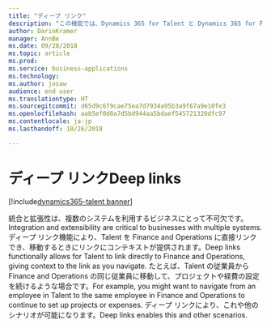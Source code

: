 ```yaml
---
title: "ディープ リンク"
description: "この機能では、Dynamics 365 for Talent と Dynamics 365 for Finance and Operations の間の移動が提供されます。"
author: DarinKramer
manager: AnnBe
ms.date: 09/28/2018
ms.topic: article
ms.prod: 
ms.service: business-applications
ms.technology: 
ms.author: josaw
audience: end user
ms.translationtype: HT
ms.sourcegitcommit: d65d9c6f9cae75ea7d7934a95b3a9f67a9e10fe3
ms.openlocfilehash: aab5ef0d8a7d5bd944aa5bdaef545721320dfc97
ms.contentlocale: ja-jp
ms.lasthandoff: 10/26/2018

---
```


# <a name="deep-links"></a><span data-ttu-id="7ab3c-103">ディープ リンク</span><span class="sxs-lookup"><span data-stu-id="7ab3c-103">Deep links</span></span>

[!include[dynamics365-talent banner](../includes/dynamics365-talent.md)]

<span data-ttu-id="7ab3c-104">統合と拡張性は、複数のシステムを利用するビジネスにとって不可欠です。</span><span class="sxs-lookup"><span data-stu-id="7ab3c-104">Integration and extensibility are critical to businesses with multiple systems.</span></span> <span data-ttu-id="7ab3c-105">ディープ リンク機能により、Talent を Finance and Operations に直接リンクでき、移動するときにリンクにコンテキストが提供されます。</span><span class="sxs-lookup"><span data-stu-id="7ab3c-105">Deep links functionally allows for Talent to link directly to Finance and Operations, giving context to the link as you navigate.</span></span> <span data-ttu-id="7ab3c-106">たとえば、Talent の従業員から Finance and Operations の同じ従業員に移動して、プロジェクトや経費の設定を続けるような場合です。</span><span class="sxs-lookup"><span data-stu-id="7ab3c-106">For example, you might want to navigate from an employee in Talent to the same employee in Finance and Operations to continue to set up projects or expenses.</span></span> <span data-ttu-id="7ab3c-107">ディープ リンクにより、これや他のシナリオが可能になります。</span><span class="sxs-lookup"><span data-stu-id="7ab3c-107">Deep links enables this and other scenarios.</span></span> 

<!--
### Who uses this feature
This feature is intended for all users, but is configured by system adminstrators.
## Status
### Development status
In development
-->

